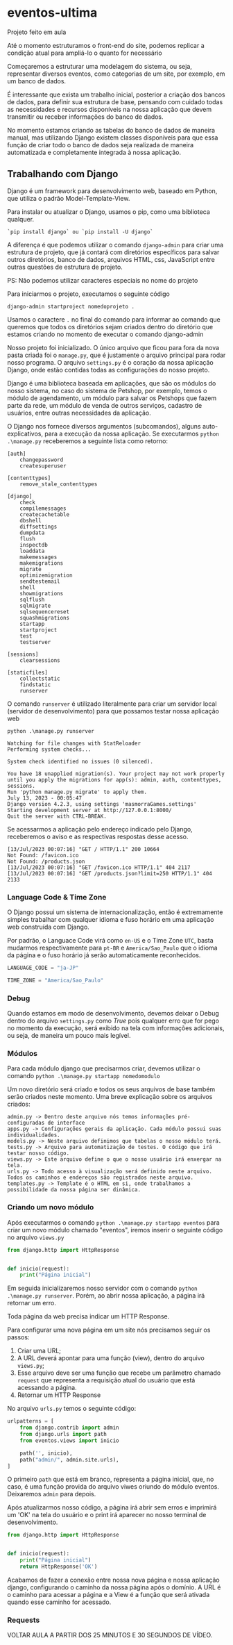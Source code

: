 # eventos-ultima

Projeto feito em aula

Até o momento estruturamos o front-end do site, podemos replicar a condição atual para ampliá-lo o quanto for necessário

Começaremos a estruturar uma modelagem do sistema, ou seja, representar diversos eventos, como categorias de um site, por exemplo, em um banco de dados.

É interessante que exista um trabalho inicial, posterior a criação dos bancos de dados, para definir sua estrutura de base, pensando com cuidado todas as necessidades e recursos disponíveis na nossa aplicação que devem transmitir ou receber informações do banco de dados.

No momento estamos criando as tabelas do banco de dados de maneira manual, mas utilizando Django existem classes disponíveis para que essa função de criar todo o banco de dados seja realizada de maneira automatizada e completamente integrada à nossa aplicação.

## Trabalhando com Django

Django é um framework para desenvolvimento web, baseado em Python, que utiliza o padrão Model-Template-View.

Para instalar ou atualizar o Django, usamos o pip, como uma biblioteca qualquer.

```
`pip install django` ou `pip install -U django`
```

A diferença é que podemos utilizar o comando `django-admin` para criar uma estrutura de projeto, que já contará com diretórios específicos para salvar outros diretórios, banco de dados, arquivos HTML, css, JavaScript entre outras questões de estrutura de projeto.

PS: Não podemos utilizar caracteres especiais no nome do projeto

Para iniciarmos o projeto, executamos o seguinte código

```
django-admin startproject nomedoprojeto .
```

Usamos o caractere `.` no final do comando para informar ao comando que queremos que todos os diretórios sejam criados dentro do diretório que estamos criando no momento de executar o comando django-admin

Nosso projeto foi inicializado. O único arquivo que ficou para fora da nova pasta criada foi o `manage.py`, que é justamente o arquivo principal para rodar nosso programa.
O arquivo `settings.py` é o coração da nossa aplicação Django, onde estão contidas todas as configurações do nosso projeto.

Django é uma biblioteca baseada em aplicações, que são os módulos do nosso sistema, no caso do sistema de Petshop, por exemplo, temos o módulo de agendamento, um módulo para salvar os Petshops que fazem parte da rede, um módulo de venda de outros serviços, cadastro de usuários, entre outras necessidades da aplicação.

O Django nos fornece diversos argumentos (subcomandos), alguns auto-explicativos, para a execução da nossa aplicação.
Se executarmos `python .\manage.py` receberemos a seguinte lista como retorno:

```
[auth]
    changepassword
    createsuperuser

[contenttypes]
    remove_stale_contenttypes

[django]
    check
    compilemessages
    createcachetable
    dbshell
    diffsettings
    dumpdata
    flush
    inspectdb
    loaddata
    makemessages
    makemigrations
    migrate
    optimizemigration
    sendtestemail
    shell
    showmigrations
    sqlflush
    sqlmigrate
    sqlsequencereset
    squashmigrations
    startapp
    startproject
    test
    testserver

[sessions]
    clearsessions

[staticfiles]
    collectstatic
    findstatic
    runserver
```

O comando `runserver` é utilizado literalmente para criar um servidor local (servidor de desenvolvimento) para que possamos testar nossa aplicação web

`python .\manage.py runserver`

```
Watching for file changes with StatReloader
Performing system checks...

System check identified no issues (0 silenced).

You have 18 unapplied migration(s). Your project may not work properly until you apply the migrations for app(s): admin, auth, contenttypes, sessions.
Run 'python manage.py migrate' to apply them.
July 13, 2023 - 00:05:47
Django version 4.2.3, using settings 'masmorraGames.settings'
Starting development server at http://127.0.0.1:8000/
Quit the server with CTRL-BREAK.
```

Se acessarmos a aplicação pelo endereço indicado pelo Django, receberemos o aviso e as respectivas respostas desse acesso.

```
[13/Jul/2023 00:07:16] "GET / HTTP/1.1" 200 10664
Not Found: /favicon.ico
Not Found: /products.json
[13/Jul/2023 00:07:16] "GET /favicon.ico HTTP/1.1" 404 2117
[13/Jul/2023 00:07:16] "GET /products.json?limit=250 HTTP/1.1" 404 2133
```

### Language Code & Time Zone

O Django possui um sistema de internacionalização, então é extremamente simples trabalhar com qualquer idioma e fuso horário em uma aplicação web construída com Django.

Por padrão, o Languace Code virá como `en-US` e o Time Zone `UTC`, basta mudarmos respectivamente para `pt-BR` e `America/Sao_Paulo` que o idioma da página e o fuso horário já serão automaticamente reconhecidos.

```python
LANGUAGE_CODE = "ja-JP"

TIME_ZONE = "America/Sao_Paulo"
```

### Debug

Quando estamos em modo de desenvolvimento, devemos deixar o Debug dentro do arquivo `settings.py` como _True_ pois qualquer erro que for pego no momento da execução, será exibido na tela com informações adicionais, ou seja, de maneira um pouco mais legível.

### Módulos

Para cada módulo django que precisarmos criar, devemos utilizar o comando `python .\manage.py startapp nomedomodulo`

Um novo diretório será criado e todos os seus arquivos de base também serão criados neste momento.
Uma breve explicação sobre os arquivos criados:

```
admin.py -> Dentro deste arquivo nós temos informações pré-configuradas de interface
apps.py -> Configurações gerais da aplicação. Cada módulo possui suas individualidades.
models.py -> Neste arquivo definimos que tabelas o nosso módulo terá.
tests.py -> Arquivo para automatização de testes. O código que irá testar nosso código.
views.py -> Este arquivo define o que o nosso usuário irá enxergar na tela.
urls.py -> Todo acesso à visualização será definido neste arquivo. Todos os caminhos e endereços são registrados neste arquivo.
templates.py -> Template é o HTML em si, onde trabalhamos a possibilidade da nossa página ser dinâmica.
```

### Criando um novo módulo

Após executarmos o comando `python .\manage.py startapp eventos` para criar um novo módulo chamado "eventos", iremos inserir o seguinte código no arquivo `views.py`

```python
from django.http import HttpResponse


def inicio(request):
    print("Página inicial")
```

Em seguida inicializaremos nosso servidor com o comando `python .\manage.py runserver`. Porém, ao abrir nossa aplicação, a página irá retornar um erro.

Toda página da web precisa indicar um HTTP Response.

Para configurar uma nova página em um site nós precisamos seguir os passos:

1. Criar uma URL;
2. A URL deverá apontar para uma função (view), dentro do arquivo `views.py`;
3. Esse arquivo deve ser uma função que recebe um parâmetro chamado `request` que representa a requisição atual do usuário que está acessando a página.
4. Retornar um HTTP Response

No arquivo `urls.py` temos o seguinte código:

```python
urlpatterns = [
    from django.contrib import admin
    from django.urls import path
    from eventos.views import inicio

    path('', inicio),
    path("admin/", admin.site.urls),
]
```

O primeiro `path` que está em branco, representa a página inicial, que, no caso, é uma função provida do arquivo viwes oriundo do módulo eventos. Deixaremos `admin` para depois.

Após atualizarmos nosso código, a página irá abrir sem erros e imprimirá um 'OK' na tela do usuário e o print irá aparecer no nosso terminal de desenvolvimento.

```python
from django.http import HttpResponse


def inicio(request):
    print("Página inicial")
    return HttpResponse('OK')
```

Acabamos de fazer a conexão entre nossa nova página e nossa aplicação django, configurando o caminho da nossa página após o domínio.
A URL é o caminho para acessar a página e a View é a função que será ativada quando esse caminho for acessado.

### Requests

VOLTAR AULA A PARTIR DOS 25 MINUTOS E 30 SEGUNDOS DE VÍDEO.
